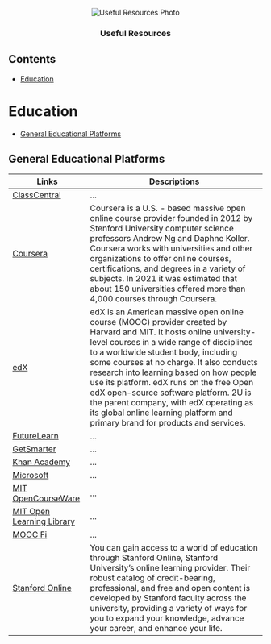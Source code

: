 <p align="center">
    <img src="logo/" alt="Useful Resources Photo">
</p>
<h3 align="center">Useful Resources</h3>

## Contents

- [Education](https://github.com/IT-Community-of-Uzbekistan/useful-resources/blob/main/README.md#education)

# Education
- [General Educational Platforms]()

## General Educational Platforms

| Links | Descriptions |
| ------------ | ------------ |
| [ClassCentral](https://www.classcentral.com/) | ... |
| [Coursera](https://www.coursera.org/) | Coursera is a U.S. - based massive open online course provider founded in 2012 by Stenford University computer science professors Andrew Ng and Daphne Koller. Coursera works with universities and other organizations to offer online courses, certifications, and degrees in a variety of subjects. In 2021 it was estimated that about 150 universities offered more than 4,000 courses through Coursera. |
| [edX](https://www.edx.org/) | edX is an American massive open online course (MOOC) provider created by Harvard and MIT. It hosts online university-level courses in a wide range of disciplines to a worldwide student body, including some courses at no charge. It also conducts research into learning based on how people use its platform. edX runs on the free Open edX open-source software platform. 2U is the parent company, with edX operating as its global online learning platform and primary brand for products and services. |
| [FutureLearn](https://www.futurelearn.com) | ... |
| [GetSmarter](https://www.getsmarter.com/) | ... |
| [Khan Academy](https://www.khanacademy.org/) | ... |
| [Microsoft](https://learn.microsoft.com/en-us/) | ... |
| [MIT OpenCourseWare](https://ocw.mit.edu/) | ... |
| [MIT Open Learning Library](https://openlearninglibrary.mit.edu/) | ... |
| [MOOC Fi](https://www.mooc.fi/en/) | ... |
| [Stanford Online](https://online.stanford.edu/) | You can gain access to a world of education through Stanford Online, Stanford University’s online learning provider. Their robust catalog of credit-bearing, professional, and free and open content is developed by Stanford faculty across the university, providing a variety of ways for you to expand your knowledge, advance your career, and enhance your life. |
